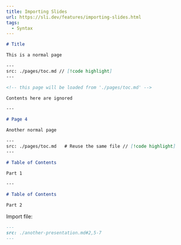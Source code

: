 ```yaml
---
title: Importing Slides
url: https://sli.dev/features/importing-slides.html
tags:
  - Syntax
---
```


````markdown title="./slides.md"
# Title

This is a normal page

---
src: ./pages/toc.md // [!code highlight]
---

<!-- this page will be loaded from './pages/toc.md' -->

Contents here are ignored

---

# Page 4

Another normal page

---
src: ./pages/toc.md   # Reuse the same file // [!code highlight]
---
````

````md title="./pages/toc.md"
# Table of Contents

Part 1

---

# Table of Contents

Part 2
````

Import file:

````md
---
src: ./another-presentation.md#2,5-7
---
````